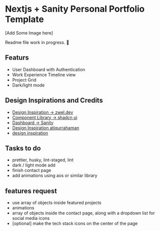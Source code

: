 # Nextjs + Sanity Personal Portfolio Template

[Add Some Image here]

Readme file work in progress. 🚀

## Featurs

* User Dashboard with Authentication
* Work Experience Timeline view
* Project Grid
* Dark/light mode

## Design Inspirations and Credits

* [Design Inspiration -> zwel.dev](https://github.com/zwelhtetyan/zwel.dev)
* [Component Library -> shadcn ui](https://ui.shadcn.com/)
* [Dashboard -> Sanity](https://www.sanity.io/)
* [Design Inspiration atiqurrahaman](https://www.atiqurrahaman.com/)
* [design inspiration](https://yao-it-firm.vercel.app/)

## Tasks to do

* prettier, husky, lint-staged, lint
* dark / light mode add
* finish contact page
* add animations using aos or similar library

## features request

* use array of objects inside featured projects
* animations
* array of objects inside the contact page, along with a dropdown list for social media icons
* [optional] make the tech stack icons on the center of the page
